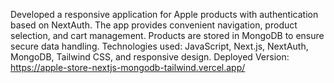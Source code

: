 Developed a responsive application for Apple products with authentication based on NextAuth. The app provides convenient navigation, product selection, and cart management. Products are stored in MongoDB to ensure secure data handling. Technologies used: JavaScript, Next.js, NextAuth, MongoDB, Tailwind CSS, and responsive design. Deployed Version:
https://apple-store-nextjs-mongodb-tailwind.vercel.app/
